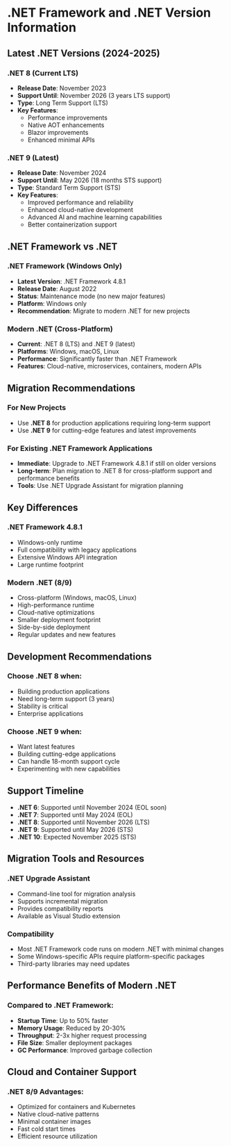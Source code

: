 # .NET Framework and .NET Version Information

## Latest .NET Versions (2024-2025)

### .NET 8 (Current LTS)
- **Release Date**: November 2023
- **Support Until**: November 2026 (3 years LTS support)
- **Type**: Long Term Support (LTS)
- **Key Features**:
  - Performance improvements
  - Native AOT enhancements
  - Blazor improvements
  - Enhanced minimal APIs

### .NET 9 (Latest)
- **Release Date**: November 2024
- **Support Until**: May 2026 (18 months STS support)
- **Type**: Standard Term Support (STS)
- **Key Features**:
  - Improved performance and reliability
  - Enhanced cloud-native development
  - Advanced AI and machine learning capabilities
  - Better containerization support

## .NET Framework vs .NET

### .NET Framework (Windows Only)
- **Latest Version**: .NET Framework 4.8.1
- **Release Date**: August 2022
- **Status**: Maintenance mode (no new major features)
- **Platform**: Windows only
- **Recommendation**: Migrate to modern .NET for new projects

### Modern .NET (Cross-Platform)
- **Current**: .NET 8 (LTS) and .NET 9 (latest)
- **Platforms**: Windows, macOS, Linux
- **Performance**: Significantly faster than .NET Framework
- **Features**: Cloud-native, microservices, containers, modern APIs

## Migration Recommendations

### For New Projects
- Use **.NET 8** for production applications requiring long-term support
- Use **.NET 9** for cutting-edge features and latest improvements

### For Existing .NET Framework Applications
- **Immediate**: Upgrade to .NET Framework 4.8.1 if still on older versions
- **Long-term**: Plan migration to .NET 8 for cross-platform support and performance benefits
- **Tools**: Use .NET Upgrade Assistant for migration planning

## Key Differences

### .NET Framework 4.8.1
- Windows-only runtime
- Full compatibility with legacy applications
- Extensive Windows API integration
- Large runtime footprint

### Modern .NET (8/9)
- Cross-platform (Windows, macOS, Linux)
- High-performance runtime
- Cloud-native optimizations
- Smaller deployment footprint
- Side-by-side deployment
- Regular updates and new features

## Development Recommendations

### Choose .NET 8 when:
- Building production applications
- Need long-term support (3 years)
- Stability is critical
- Enterprise applications

### Choose .NET 9 when:
- Want latest features
- Building cutting-edge applications
- Can handle 18-month support cycle
- Experimenting with new capabilities

## Support Timeline

- **.NET 6**: Supported until November 2024 (EOL soon)
- **.NET 7**: Supported until May 2024 (EOL)
- **.NET 8**: Supported until November 2026 (LTS)
- **.NET 9**: Supported until May 2026 (STS)
- **.NET 10**: Expected November 2025 (STS)

## Migration Tools and Resources

### .NET Upgrade Assistant
- Command-line tool for migration analysis
- Supports incremental migration
- Provides compatibility reports
- Available as Visual Studio extension

### Compatibility
- Most .NET Framework code runs on modern .NET with minimal changes
- Some Windows-specific APIs require platform-specific packages
- Third-party libraries may need updates

## Performance Benefits of Modern .NET

### Compared to .NET Framework:
- **Startup Time**: Up to 50% faster
- **Memory Usage**: Reduced by 20-30%
- **Throughput**: 2-3x higher request processing
- **File Size**: Smaller deployment packages
- **GC Performance**: Improved garbage collection

## Cloud and Container Support

### .NET 8/9 Advantages:
- Optimized for containers and Kubernetes
- Native cloud-native patterns
- Minimal container images
- Fast cold start times
- Efficient resource utilization
